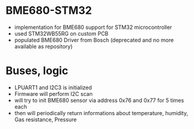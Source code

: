 # BME680-STM32
* implementation for BME680 support for STM32 microcontroller
* used STM32WB55RG on custom PCB
* populated BME680 Driver from Bosch (deprecated and no more available as repository)

# Buses, logic
* LPUART1 and I2C3 is initialized
* Firmware will perform I2C scan
* will try to init BME680 sensor via address 0x76 and 0x77 for 5 times each
* then will periodically return informations about temperature, humidity, Gas resistance, Pressure
